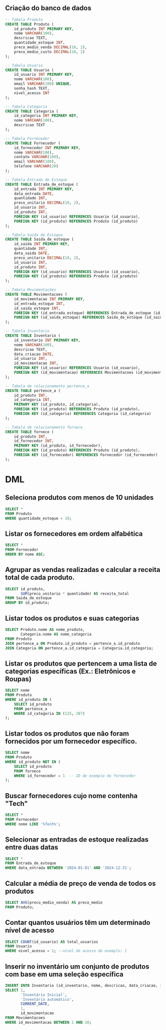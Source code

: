 ## Criação do banco de dados
```sql
-- Tabela Produto
CREATE TABLE Produto (
    id_produto INT PRIMARY KEY,
    nome VARCHAR(100),
    descricao TEXT,
    quantidade_estoque INT,
    preco_medio_venda DECIMAL(10, 2),
    preco_medio_custo DECIMAL(10, 2)
);

-- Tabela Usuario
CREATE TABLE Usuario (
    id_usuario INT PRIMARY KEY,
    nome VARCHAR(100),
    email VARCHAR(100) UNIQUE,
    senha_hash TEXT,
    nivel_acesso INT
);

-- Tabela Categoria
CREATE TABLE Categoria (
    id_categoria INT PRIMARY KEY,
    nome VARCHAR(100),
    descricao TEXT
);

-- Tabela Fornecedor
CREATE TABLE Fornecedor (
    id_fornecedor INT PRIMARY KEY,
    nome VARCHAR(100),
    contato VARCHAR(100),
    email VARCHAR(100),
    telefone VARCHAR(20)
);

-- Tabela Entrada de Estoque
CREATE TABLE Entrada_de_estoque (
    id_entrada INT PRIMARY KEY,
    data_entrada DATE,
    quantidade INT,
    preco_unitario DECIMAL(10, 2),
    id_usuario INT,
    id_produto INT,
    FOREIGN KEY (id_usuario) REFERENCES Usuario (id_usuario),
    FOREIGN KEY (id_produto) REFERENCES Produto (id_produto)
);

-- Tabela Saída de Estoque
CREATE TABLE Saida_de_estoque (
    id_saida INT PRIMARY KEY,
    quantidade INT,
    data_saida DATE,
    preco_unitario DECIMAL(10, 2),
    id_usuario INT,
    id_produto INT,
    FOREIGN KEY (id_usuario) REFERENCES Usuario (id_usuario),
    FOREIGN KEY (id_produto) REFERENCES Produto (id_produto)
);

-- Tabela Movimentações
CREATE TABLE Movimentacoes (
    id_movimentacao INT PRIMARY KEY,
    id_entrada_estoque INT,
    id_saida_estoque INT,
    FOREIGN KEY (id_entrada_estoque) REFERENCES Entrada_de_estoque (id_entrada),
    FOREIGN KEY (id_saida_estoque) REFERENCES Saida_de_estoque (id_saida)
);

-- Tabela Inventário
CREATE TABLE Inventario (
    id_inventario INT PRIMARY KEY,
    nome VARCHAR(100),
    descricao TEXT,
    data_criacao DATE,
    id_usuario INT,
    id_movimentacao INT,
    FOREIGN KEY (id_usuario) REFERENCES Usuario (id_usuario),
    FOREIGN KEY (id_movimentacao) REFERENCES Movimentacoes (id_movimentacao)
);

-- Tabela de relacionamento pertence_a
CREATE TABLE pertence_a (
    id_produto INT,
    id_categoria INT,
    PRIMARY KEY (id_produto, id_categoria),
    FOREIGN KEY (id_produto) REFERENCES Produto (id_produto),
    FOREIGN KEY (id_categoria) REFERENCES Categoria (id_categoria)
);

-- Tabela de relacionamento fornece
CREATE TABLE fornece (
    id_produto INT,
    id_fornecedor INT,
    PRIMARY KEY (id_produto, id_fornecedor),
    FOREIGN KEY (id_produto) REFERENCES Produto (id_produto),
    FOREIGN KEY (id_fornecedor) REFERENCES Fornecedor (id_fornecedor)
);
```

# DML
## Seleciona produtos com menos de 10 unidades
```sql
SELECT * 
FROM Produto 
WHERE quantidade_estoque < 10;
```

## Listar os fornecedores em ordem alfabética
```sql
SELECT * 
FROM Fornecedor 
ORDER BY nome ASC;
```

## Agrupar as vendas realizadas e calcular a receita total de cada produto.
```sql
SELECT id_produto, 
       SUM(preco_unitario * quantidade) AS receita_total 
FROM Saida_de_estoque 
GROUP BY id_produto;
```

## Listar todos os produtos e suas categorias
```sql
SELECT Produto.nome AS nome_produto, 
       Categoria.nome AS nome_categoria 
FROM Produto 
JOIN pertence_a ON Produto.id_produto = pertence_a.id_produto 
JOIN Categoria ON pertence_a.id_categoria = Categoria.id_categoria;
```

## Listar os produtos que pertencem a uma lista de categorias específicas (Ex.: Eletrônicos e Roupas)
```sql
SELECT nome 
FROM Produto 
WHERE id_produto IN ( 
    SELECT id_produto 
    FROM pertence_a 
    WHERE id_categoria IN (125, 287)
);
```

## Listar todos os produtos que não foram fornecidos por um fornecedor específico.
```sql
SELECT nome 
FROM Produto 
WHERE id_produto NOT IN (
    SELECT id_produto 
    FROM fornece 
    WHERE id_fornecedor = 1  -- ID de exemplo do fornecedor
);
```

## Buscar fornecedores cujo nome contenha "Tech"
```sql
SELECT * 
FROM Fornecedor 
WHERE nome LIKE '%Tech%';
```

## Selecionar as entradas de estoque realizadas entre duas datas
```sql
SELECT * 
FROM Entrada_de_estoque 
WHERE data_entrada BETWEEN '2024-01-01' AND '2024-12-31';
```

## Calcular a média de preço de venda de todos os produtos
```sql
SELECT AVG(preco_medio_venda) AS preco_medio 
FROM Produto;
```

## Contar quantos usuários têm um determinado nível de acesso
```sql
SELECT COUNT(id_usuario) AS total_usuarios 
FROM Usuario 
WHERE nivel_acesso = 1; --nível de acesso de exemplo: 1
```

## Inserir no inventário um conjunto de produtos com base em uma seleção específica
```sql
INSERT INTO Inventario (id_inventario, nome, descricao, data_criacao, id_usuario, id_movimentacao)
SELECT 1, 
       'Inventário Inicial', 
       'Inventário automático', 
       CURRENT_DATE, 
       1, 
       id_movimentacao 
FROM Movimentacoes 
WHERE id_movimentacao BETWEEN 1 AND 10;
```